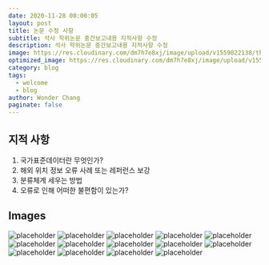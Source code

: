 ```yaml
---
date: 2020-11-28 00:00:05
layout: post
title: 논문 수정 사항
subtitle: 석사 학위논문 중간보고내용 지적사항 수정
description: 석사 학위논문 중간보고내용 지적사항 수정
image: https://res.cloudinary.com/dm7h7e8xj/image/upload/v1559822138/theme9_v273a9.jpg
optimized_image: https://res.cloudinary.com/dm7h7e8xj/image/upload/v1559822138/theme9_v273a9.jpg
category: blog
tags:
  - welcome
  - blog
author: Wonder Chang
paginate: false
---
```


## 지적 사항

1. 국가표준데이터란 무엇인가?
2. 해외 위치 정보 오류 사례 또는 레퍼런스 보강
3. 분류체계 세우는 방법
4. 오류로 인해 어떠한 불편함이 있는가?

## Images


![placeholder](https://res.cloudinary.com/dm7h7e8xj/image/upload/v1559822138/theme9_v273a9.jpg "image1") 
![placeholder](https://res.cloudinary.com/dm7h7e8xj/image/upload/c_scale,w_760/v1506079212/jekflix-capa_vfhuzh.png "image2") 
![placeholder](https://res.cloudinary.com/dm7h7e8xj/image/upload/v1559820489/js-code_n83m7a.jpg "image3") 
![placeholder](https://res.cloudinary.com/dm7h7e8xj/image/upload/v1559822137/theme11_vei7iw.jpg "image4") 
![placeholder](https://res.cloudinary.com/dm7h7e8xj/image/upload/v1559821648/theme1_eoyjtl.jpg "image5") 
![placeholder](https://res.cloudinary.com/dm7h7e8xj/image/upload/v1559821648/theme8_knvabs.jpg "image6") 
![placeholder](https://res.cloudinary.com/dm7h7e8xj/image/upload/v1559821647/theme2_ylcxxz.jpg "image7") 
![placeholder](https://res.cloudinary.com/dm7h7e8xj/image/upload/v1559822138/theme10_xenudc.jpg "image8") 
![placeholder](https://res.cloudinary.com/dm7h7e8xj/image/upload/v1559824021/theme12_e0vxlr.jpg "image9") 
![placeholder](https://res.cloudinary.com/dm7h7e8xj/image/upload/v1559824306/theme13_dshbqx.jpg "image10") 
![placeholder](https://res.cloudinary.com/dm7h7e8xj/image/upload/v1559824575/theme14_gi2ypv.jpg "image11") 
![placeholder](https://res.cloudinary.com/dm7h7e8xj/image/upload/v1559824822/theme15_oqsl4z.jpg "image12") 
![placeholder](https://res.cloudinary.com/dm7h7e8xj/image/upload/v1559825288/theme17_nlndhx.jpg "image13") 
![placeholder](https://res.cloudinary.com/dm7h7e8xj/image/upload/v1559825145/theme16_o0seet.jpg "image13") 